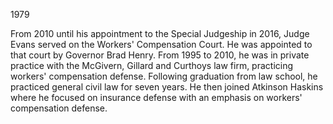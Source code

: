 ﻿---
fname: 'Owen'
lname: 'Evans'
id: 1024
published: False
layout: judge-bio
---
1979</p>
<p>From 2010 until his appointment to the Special Judgeship in 2016, Judge Evans served on the Workers' Compensation Court. He was appointed to that court by Governor Brad Henry. From 1995 to 2010, he was in private practice with the McGivern, Gillard and Curthoys law firm, practicing workers' compensation defense. Following graduation from law school, he practiced general civil law for seven years. He then joined Atkinson Haskins where he focused on insurance defense with an emphasis on workers' compensation defense.</p>
